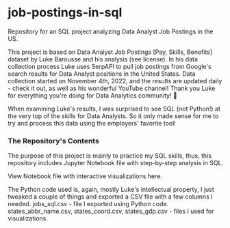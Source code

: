 # job-postings-in-sql
Repository for an SQL project analyzing Data Analyst Job Postings in the US.

This project is based on Data Analyst Job Postings [Pay, Skills, Benefits] dataset by Luke Barousse and his analysis (see license).
In his data collection process Luke uses SerpAPI to pull job postings from Google's search results for Data Analyst positions in the United States. Data collection started on November 4th, 2022, and the results are updated daily - check it out, as well as his wonderful YouTube channel! Thank you Luke for everything you're doing for Data Analytics community! 🙌

When examining Luke's results, I was surprised to see SQL (not Python!) at the very top of the skills for Data Analysts. So it only made sense for me to try and process this data using the employers' favorite tool!

### The Repository's Contents
The purpose of this project is mainly to practice my SQL skills, thus, this repository includes Jupyter Notebook file with step-by-step analysis in SQL.

View Notebook file with interactive visualizations here.

The Python code used is, again, mostly Luke's intellectual property, I just tweaked a couple of things and exported a CSV file with a few columns I needed.
jobs_sql.csv - file I exported using Python code.
states_abbr_name.csv, states_coord.csv, states_gdp.csv - files I used for visualizations.
